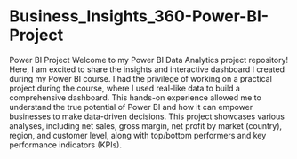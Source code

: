 # Business_Insights_360-Power-BI-Project
Power BI Project
Welcome to my Power BI Data Analytics project repository! Here, I am excited to share the insights and interactive dashboard I created during my Power BI course. I had the privilege of working on a practical project during the course, where I used real-like data to build a comprehensive dashboard. This hands-on experience allowed me to understand the true potential of Power BI and how it can empower businesses to make data-driven decisions. This project showcases various analyses, including net sales, gross margin, net profit by market (country), region, and customer level, along with top/bottom performers and key performance indicators (KPIs).
